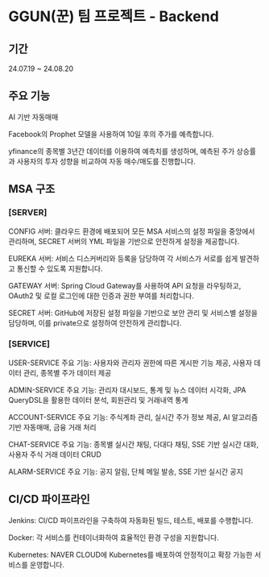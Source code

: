 # GGUN(꾼) 팀 프로젝트 - Backend
## 기간
24.07.19 ~ 24.08.20
## 주요 기능
AI 기반 자동매매

Facebook의 Prophet 모델을 사용하여 10일 후의 주가를 예측합니다. 

yfinance의 종목별 3년간 데이터를 이용하여 예측치를 생성하며, 예측된 주가 상승률과 사용자의 투자 성향을 비교하여 자동 매수/매도를 진행합니다.
## MSA 구조
### [SERVER]
CONFIG 서버: 클라우드 환경에 배포되어 모든 MSA 서비스의 설정 파일을 중앙에서 관리하며, SECRET 서버의 YML 파일을 기반으로 안전하게 설정을 제공합니다.

EUREKA 서버: 서비스 디스커버리와 등록을 담당하여 각 서비스가 서로를 쉽게 발견하고 통신할 수 있도록 지원합니다.

GATEWAY 서버: Spring Cloud Gateway를 사용하여 API 요청을 라우팅하고, OAuth2 및 로컬 로그인에 대한 인증과 권한 부여를 처리합니다.

SECRET 서버: GitHub에 저장된 설정 파일을 기반으로 보안 관리 및 서비스별 설정을 담당하며, 이를 private으로 설정하여 안전하게 관리합니다.
### [SERVICE]
USER-SERVICE 주요 기능: 사용자와 관리자 권한에 따른 게시판 기능 제공, 사용자 데이터 관리, 종목별 주가 데이터 제공

ADMIN-SERVICE 주요 기능: 관리자 대시보드, 통계 및 뉴스 데이터 시각화, JPA QueryDSL을 활용한 데이터 분석, 회원관리 및 거래내역 통계

ACCOUNT-SERVICE 주요 기능: 주식계좌 관리, 실시간 주가 정보 제공, AI 알고리즘 기반 자동매매, 금융 거래 처리

CHAT-SERVICE 주요 기능: 종목별 실시간 채팅, 다대다 채팅, SSE 기반 실시간 대화, 사용자 주식 거래 데이터 CRUD

ALARM-SERVICE 주요 기능: 공지 알림, 단체 메일 발송, SSE 기반 실시간 공지
## CI/CD 파이프라인
Jenkins: CI/CD 파이프라인을 구축하여 자동화된 빌드, 테스트, 배포를 수행합니다.

Docker: 각 서비스를 컨테이너화하여 효율적인 환경 구성을 지원합니다.

Kubernetes: NAVER CLOUD에 Kubernetes를 배포하여 안정적이고 확장 가능한 서비스를 운영합니다.
